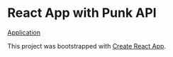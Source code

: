 # React App with Punk API

[Application](https://soundharyaam.github.io/react-app-with-punk-api/)

This project was bootstrapped with [Create React App](https://github.com/facebook/create-react-app).
